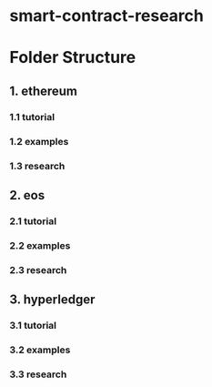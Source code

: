 # smart-contract-research

# Folder Structure

## 1. ethereum 
### 1.1 tutorial 
### 1.2 examples
### 1.3 research

## 2. eos 
### 2.1 tutorial 
### 2.2 examples
### 2.3 research

## 3. hyperledger 
### 3.1 tutorial 
### 3.2 examples
### 3.3 research


